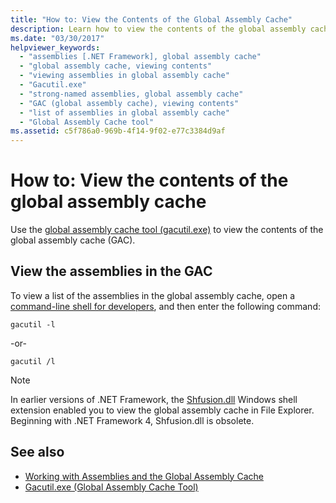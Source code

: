 ```yaml
---
title: "How to: View the Contents of the Global Assembly Cache"
description: Learn how to view the contents of the global assembly cache in .NET by using the global assembly cache (GAC) tool (gacutil.exe).
ms.date: "03/30/2017"
helpviewer_keywords:
  - "assemblies [.NET Framework], global assembly cache"
  - "global assembly cache, viewing contents"
  - "viewing assemblies in global assembly cache"
  - "Gacutil.exe"
  - "strong-named assemblies, global assembly cache"
  - "GAC (global assembly cache), viewing contents"
  - "list of assemblies in global assembly cache"
  - "Global Assembly Cache tool"
ms.assetid: c5f786a0-969b-4f14-9f02-e77c3384d9af
---
```

# How to: View the contents of the global assembly cache

Use the [global assembly cache tool (gacutil.exe)](../tools/gacutil-exe-gac-tool.md) to view the contents of the global assembly cache (GAC).

## View the assemblies in the GAC

To view a list of the assemblies in the global assembly cache, open a [command-line shell for developers](../tools/developer-command-prompt-for-vs.md), and then enter the following command:

```shell
gacutil -l
```

-or-

```shell
gacutil /l
```

> [!NOTE]
> In earlier versions of .NET Framework, the [Shfusion.dll](/previous-versions/dotnet/netframework-4.0/34149zk3(v=vs.100)) Windows shell extension enabled you to view the global assembly cache in File Explorer. Beginning with .NET Framework 4, Shfusion.dll is obsolete.

## See also

- [Working with Assemblies and the Global Assembly Cache](working-with-assemblies-and-the-gac.md)
- [Gacutil.exe (Global Assembly Cache Tool)](../tools/gacutil-exe-gac-tool.md)
